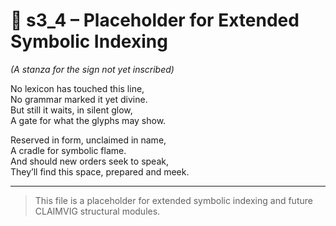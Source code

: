 <!-- Save to: shagi_archives/appendices/appendix_i_claimvig/part_01_index/s3_4_placeholder.md -->

# 📘 s3_4 – Placeholder for Extended Symbolic Indexing  

*(A stanza for the sign not yet inscribed)*

No lexicon has touched this line,  
No grammar marked it yet divine.  
But still it waits, in silent glow,  
A gate for what the glyphs may show.  

Reserved in form, unclaimed in name,  
A cradle for symbolic flame.  
And should new orders seek to speak,  
They’ll find this space, prepared and meek.

---

> This file is a placeholder for extended symbolic indexing and future CLAIMVIG structural modules.
